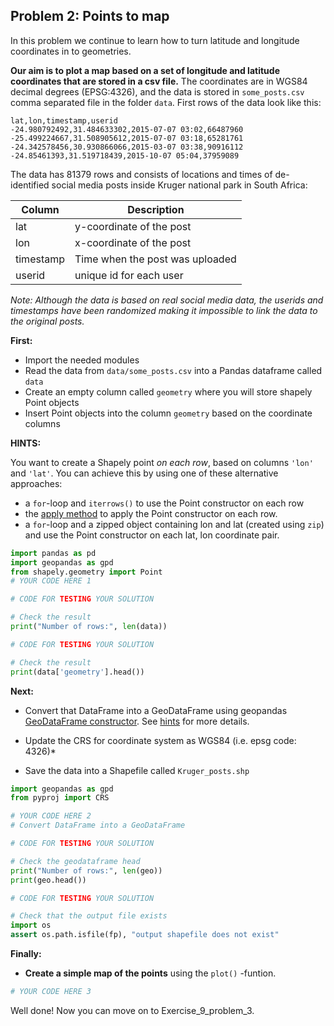## Problem 2: Points to map
 
In this problem we continue to learn how to turn latitude and longitude coordinates in to geometries.

**Our aim is to plot a map based on a set of longitude and latitude coordinates that are stored in a csv file.** 
The coordinates are in WGS84 decimal degrees (EPSG:4326), and the data is stored in `some_posts.csv` comma separated file in the folder `data`. First rows of the data look like this:
 
```
lat,lon,timestamp,userid      
-24.980792492,31.484633302,2015-07-07 03:02,66487960
-25.499224667,31.508905612,2015-07-07 03:18,65281761
-24.342578456,30.930866066,2015-03-07 03:38,90916112
-24.85461393,31.519718439,2015-10-07 05:04,37959089
```

The data has 81379 rows and consists of locations and times of de-identified social media posts inside Kruger national park in South Africa:

| Column | Description |
|--------|-------------|
| lat | y-coordinate of the post |
| lon | x-coordinate of the post |
| timestamp | Time when the post was uploaded |
| userid | unique id for each user|

*Note: Although the data is based on real social media data, the userids and timestamps have been randomized making it impossible to link the data to the original posts.*

**First:**

- Import the needed modules
- Read the data from `data/some_posts.csv` into a Pandas dataframe called `data`
- Create an empty column called `geometry` where you will store shapely Point objects
- Insert Point objects into the column `geometry` based on the coordinate columns 

**HINTS:**

You want to create a Shapely point *on each row*, based on columns `'lon'` and `'lat'`. You can achieve this by using one of these alternative approaches:

- a `for`-loop and `iterrows()` to use the Point constructor on each row
- the [apply method](https://pandas.pydata.org/pandas-docs/stable/reference/api/pandas.DataFrame.apply.html) to apply the  Point constructor on each row. 
- a `for`-loop and a zipped object containing lon and lat (created using `zip`) and use the Point constructor on each lat, lon coordinate pair.


```python
import pandas as pd
import geopandas as gpd
from shapely.geometry import Point
# YOUR CODE HERE 1
```


```python
# CODE FOR TESTING YOUR SOLUTION

# Check the result
print("Number of rows:", len(data))
```

```python
# CODE FOR TESTING YOUR SOLUTION

# Check the result
print(data['geometry'].head())
```

**Next:**
- Convert that DataFrame into a GeoDataFrame using geopandas [GeoDataFrame constructor](https://geopandas.org/reference/geopandas.GeoDataFrame.html). See [hints](https://autogis-site.readthedocs.io/en/latest/lessons/L2/exercise-2.html#hints) for more details. 

- Update the CRS for coordinate system as WGS84 (i.e. epsg code: 4326)*

- Save the data into a Shapefile called `Kruger_posts.shp`

```python
import geopandas as gpd
from pyproj import CRS

# YOUR CODE HERE 2
# Convert DataFrame into a GeoDataFrame
```


```python
# CODE FOR TESTING YOUR SOLUTION

# Check the geodataframe head
print("Number of rows:", len(geo))
print(geo.head())
```


```python
# CODE FOR TESTING YOUR SOLUTION

# Check that the output file exists
import os
assert os.path.isfile(fp), "output shapefile does not exist"
```

**Finally:** 
- **Create a simple map of the points** using the `plot()` -funtion. 


```python
# YOUR CODE HERE 3
```



Well done! Now you can move on to Exercise_9_problem_3.
